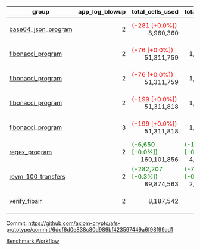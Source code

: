 | group | app_log_blowup | total_cells_used | total_cycles | total_proof_time_ms | agg_log_blowup | total_cells_used_leaf_agg | total_cycles_leaf_agg | total_proof_time_ms_leaf_agg | instance | alloc |
|---|---|---|---|---|---|---|---|---|---|---|
| [ base64_json_program ](https://github.com/axiom-crypto/afs-prototype/blob/gh-pages/benchmarks/individual/base64_json-2-2-64cpu-linux-arm64-mimalloc.md) | <div style='text-align: right'>2</div> | <span style="color: red">(+281 [+0.0%])</span> <div style='text-align: right'>8,960,360</div> | <div style='text-align: right'>217,349</div> | <span style="color: red">(+9.0 [+0.3%])</span> <div style='text-align: right'>2,823.0</div> | <div style='text-align: right'>2</div> | <span style="color: green">(-910 [-0.0%])</span> <div style='text-align: right'>288,458,080</div> | <span style="color: green">(-30 [-0.0%])</span> <div style='text-align: right'>6,745,306</div> | <span style="color: green">(-358.0 [-0.8%])</span> <div style='text-align: right'>42,724.0</div> | 64cpu-linux-arm64 | mimalloc |
| [ fibonacci_program ](https://github.com/axiom-crypto/afs-prototype/blob/gh-pages/benchmarks/individual/fibonacci-2-2-64cpu-linux-arm64-jemalloc.md) | <div style='text-align: right'>2</div> | <span style="color: red">(+76 [+0.0%])</span> <div style='text-align: right'>51,311,759</div> | <div style='text-align: right'>1,500,219</div> | <span style="color: green">(-4.0 [-0.0%])</span> <div style='text-align: right'>8,394.0</div> | <div style='text-align: right'>2</div> | <span style="color: red">(+14,920 [+0.0%])</span> <div style='text-align: right'>141,378,494</div> | <span style="color: red">(+1,327 [+0.0%])</span> <div style='text-align: right'>3,503,996</div> | <span style="color: green">(-173.0 [-0.7%])</span> <div style='text-align: right'>23,235.0</div> | 64cpu-linux-arm64 | jemalloc |
| [ fibonacci_program ](https://github.com/axiom-crypto/afs-prototype/blob/gh-pages/benchmarks/individual/fibonacci-2-2-64cpu-linux-arm64-mimalloc.md) | <div style='text-align: right'>2</div> | <span style="color: red">(+76 [+0.0%])</span> <div style='text-align: right'>51,311,759</div> | <div style='text-align: right'>1,500,219</div> | <span style="color: red">(+39.0 [+0.5%])</span> <div style='text-align: right'>7,820.0</div> | <div style='text-align: right'>2</div> | <span style="color: green">(-1,510 [-0.0%])</span> <div style='text-align: right'>141,362,064</div> | <span style="color: green">(-146 [-0.0%])</span> <div style='text-align: right'>3,502,523</div> | <span style="color: red">(+132.0 [+0.6%])</span> <div style='text-align: right'>21,164.0</div> | 64cpu-linux-arm64 | mimalloc |
| [ fibonacci_program ](https://github.com/axiom-crypto/afs-prototype/blob/gh-pages/benchmarks/individual/fibonacci-2-2-64cpu-linux-x64-jemalloc.md) | <div style='text-align: right'>2</div> | <span style="color: red">(+199 [+0.0%])</span> <div style='text-align: right'>51,311,818</div> | <div style='text-align: right'>1,500,219</div> | <span style="color: green">(-369.0 [-4.5%])</span> <div style='text-align: right'>7,902.0</div> | <div style='text-align: right'>2</div> | <span style="color: red">(+24,200 [+0.0%])</span> <div style='text-align: right'>141,368,564</div> | <span style="color: red">(+2,174 [+0.1%])</span> <div style='text-align: right'>3,503,072</div> | <span style="color: green">(-491.0 [-2.2%])</span> <div style='text-align: right'>21,567.0</div> | 64cpu-linux-x64 | jemalloc |
| [ fibonacci_program ](https://github.com/axiom-crypto/afs-prototype/blob/gh-pages/benchmarks/individual/fibonacci-3-3-64cpu-linux-x64-jemalloc.md) | <div style='text-align: right'>3</div> | <span style="color: red">(+199 [+0.0%])</span> <div style='text-align: right'>51,311,818</div> | <div style='text-align: right'>1,500,219</div> | <span style="color: red">(+279.0 [+2.6%])</span> <div style='text-align: right'>11,204.0</div> | <div style='text-align: right'>3</div> | <span style="color: green">(-30,480 [-0.0%])</span> <div style='text-align: right'>96,600,029</div> | <span style="color: green">(-2,745 [-0.1%])</span> <div style='text-align: right'>2,454,208</div> | <span style="color: red">(+701.0 [+3.5%])</span> <div style='text-align: right'>20,840.0</div> | 64cpu-linux-x64 | jemalloc |
| [ regex_program ](https://github.com/axiom-crypto/afs-prototype/blob/gh-pages/benchmarks/individual/regex-2-2-64cpu-linux-arm64-mimalloc.md) | <div style='text-align: right'>2</div> | <span style="color: green">(-6,650 [-0.0%])</span> <div style='text-align: right'>160,101,856</div> | <span style="color: green">(-155 [-0.0%])</span> <div style='text-align: right'>4,190,890</div> | <span style="color: red">(+130.0 [+0.4%])</span> <div style='text-align: right'>30,628.0</div> | <div style='text-align: right'>2</div> | <span style="color: red">(+18,320 [+0.0%])</span> <div style='text-align: right'>309,549,081</div> | <span style="color: red">(+1,738 [+0.0%])</span> <div style='text-align: right'>7,303,019</div> | <span style="color: green">(-711.0 [-1.6%])</span> <div style='text-align: right'>44,301.0</div> | 64cpu-linux-arm64 | mimalloc |
| [ revm_100_transfers ](https://github.com/axiom-crypto/afs-prototype/blob/gh-pages/benchmarks/individual/revm_transfer-2-2-64cpu-linux-arm64-mimalloc.md) | <div style='text-align: right'>2</div> | <span style="color: green">(-282,207 [-0.3%])</span> <div style='text-align: right'>89,874,563</div> | <span style="color: green">(-7,427 [-0.3%])</span> <div style='text-align: right'>2,322,088</div> | <span style="color: red">(+8.0 [+0.0%])</span> <div style='text-align: right'>16,987.0</div> | - | - | - | - | 64cpu-linux-arm64 | mimalloc |
| [ verify_fibair ](https://github.com/axiom-crypto/afs-prototype/blob/gh-pages/benchmarks/individual/verify_fibair-2-2-64cpu-linux-arm64-mimalloc.md) | <div style='text-align: right'>2</div> | <div style='text-align: right'>8,187,542</div> | <div style='text-align: right'>199,267</div> | <span style="color: green">(-11.0 [-0.7%])</span> <div style='text-align: right'>1,650.0</div> | - | - | - | - | 64cpu-linux-arm64 | mimalloc |

Commit: https://github.com/axiom-crypto/afs-prototype/commit/6ddf6d0e838c80d989bf423597449a6f98f99ad1

[Benchmark Workflow](https://github.com/axiom-crypto/afs-prototype/actions/runs/11849601756)
